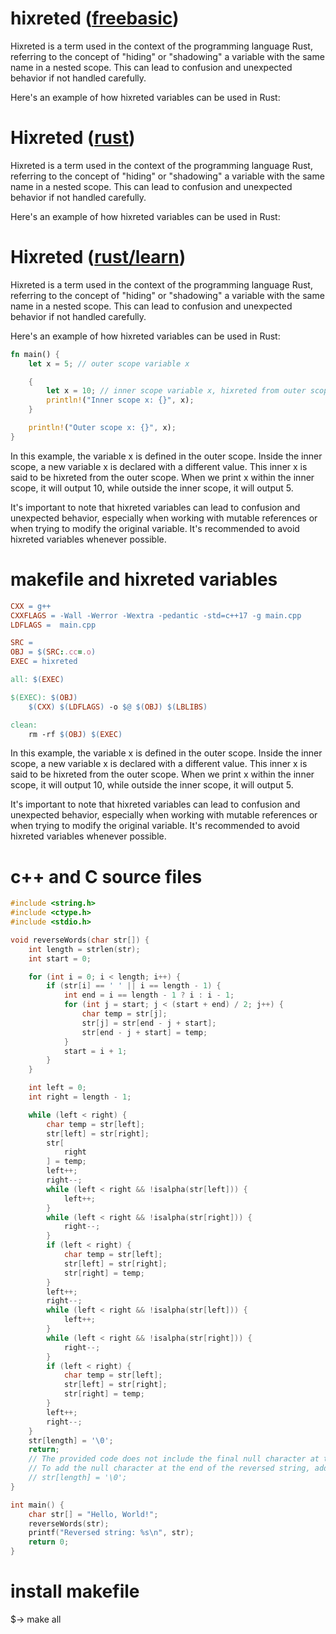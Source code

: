 # hixreted ([freebasic](https://www.freebasic.net/))

Hixreted is a term used in the context of the programming language Rust, referring to the concept of "hiding" or "shadowing" a variable with the same name in a nested scope. This can lead to confusion and unexpected behavior if not handled carefully.

Here's an example of how hixreted variables can be used in Rust:

# Hixreted ([rust](https://www.rust-lang.org/))

Hixreted is a term used in the context of the programming language Rust, referring to the concept of "hiding" or "shadowing" a variable with the same name in a nested scope. This can lead to confusion and unexpected behavior if not handled carefully.

Here's an example of how hixreted variables can be used in Rust:

# Hixreted ([rust/learn](https://www.rust-lang.org/learn))

Hixreted is a term used in the context of the programming language Rust, referring to the concept of "hiding" or "shadowing" a variable with the same name in a nested scope. This can lead to confusion and unexpected behavior if not handled carefully.

Here's an example of how hixreted variables can be used in Rust:


```rust
fn main() {
    let x = 5; // outer scope variable x

    {
        let x = 10; // inner scope variable x, hixreted from outer scope
        println!("Inner scope x: {}", x);
    }

    println!("Outer scope x: {}", x);
}
```
In this example, the variable x is defined in the outer scope. Inside the inner scope, a new variable x is declared with a different value. This inner x is said to be hixreted from the outer scope. When we print x within the inner scope, it will output 10, while outside the inner scope, it will output 5.

It's important to note that hixreted variables can lead to confusion and unexpected behavior, especially when working with mutable references or when trying to modify the original variable. It's recommended to avoid hixreted variables whenever possible.

# makefile and hixreted variables

```makefile
CXX = g++
CXXFLAGS = -Wall -Werror -Wextra -pedantic -std=c++17 -g main.cpp
LDFLAGS =  main.cpp

SRC = 
OBJ = $(SRC:.cc=.o)
EXEC = hixreted

all: $(EXEC)

$(EXEC): $(OBJ)
	$(CXX) $(LDFLAGS) -o $@ $(OBJ) $(LBLIBS)

clean:
	rm -rf $(OBJ) $(EXEC)
```

In this example, the variable x is defined in the outer scope. Inside the inner scope, a new variable x is declared with a different value. This inner x is said to be hixreted from the outer scope. When we print x within the inner scope, it will output 10, while outside the inner scope, it will output 5.

It's important to note that hixreted variables can lead to confusion and unexpected behavior, especially when working with mutable references or when trying to modify the original variable. It's recommended to avoid hixreted variables whenever possible.

# c++ and C source files 
```c++
#include <string.h>
#include <ctype.h>
#include <stdio.h>

void reverseWords(char str[]) {
    int length = strlen(str);
    int start = 0;

    for (int i = 0; i < length; i++) {
        if (str[i] == ' ' || i == length - 1) {
            int end = i == length - 1 ? i : i - 1;
            for (int j = start; j < (start + end) / 2; j++) {
                char temp = str[j];
                str[j] = str[end - j + start];
                str[end - j + start] = temp;
            }
            start = i + 1;
        }
    }

    int left = 0;
    int right = length - 1;

    while (left < right) {
        char temp = str[left];
        str[left] = str[right];
        str[
            right
        ] = temp;
        left++;
        right--;
        while (left < right && !isalpha(str[left])) {
            left++;
        }
        while (left < right && !isalpha(str[right])) {
            right--;
        }
        if (left < right) {
            char temp = str[left];
            str[left] = str[right];
            str[right] = temp;
        }
        left++;
        right--;
        while (left < right && !isalpha(str[left])) {
            left++;
        }
        while (left < right && !isalpha(str[right])) {
            right--;
        }
        if (left < right) {
            char temp = str[left];
            str[left] = str[right];
            str[right] = temp;
        }
        left++;
        right--;
    }
    str[length] = '\0';
    return;
    // The provided code does not include the final null character at the end of the string.
    // To add the null character at the end of the reversed string, add the following line:
    // str[length] = '\0';
}

int main() {
    char str[] = "Hello, World!";
    reverseWords(str);
    printf("Reversed string: %s\n", str);
    return 0;
}

```
# install makefile
$-> make all